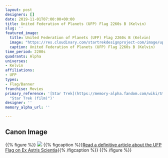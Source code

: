 ```yaml
---
layout: post
designers: []
date: 2019-11-01T07:00:00+00:00
title: United Federation of Planets (UFP) Flag 2260s B (Kelvin)
slug: ''
featured_image:
  title: United Federation of Planets (UFP) Flag 2260s B (Kelvin)
  image: "https://res.cloudinary.com/startrekdesignproject-com/image/upload/v1572643362/UFPFlag2260sBKelvin.png"
  caption: United Federation of Planets (UFP) Flag 2260s B (Kelvin)
time_period: 2200s
quadrants: Alpha
universes:
- Kelvin
affiliations:
- UFP
types:
- Flag/Banner
franchise: Movies
primary_reference: '[Star Trek](https://memory-alpha.fandom.com/wiki/Star_Trek_(film)
  "Star Trek (film)")'
designer: ''
memory_alpha_url: ''

---
```

## Canon Image

{{% figure %}}
![](https://res.cloudinary.com/startrekdesignproject-com/image/upload/v1572643508/UFPFlag2260sBKelvin1.jpg)
{{% figcaption %}}[Read a definitive article about the UFP Flag on Ex Astris Scientia](http://www.ex-astris-scientia.org/inconsistencies/NEW_federation_flag.htm){{% /figcaption %}} {{% /figure %}}